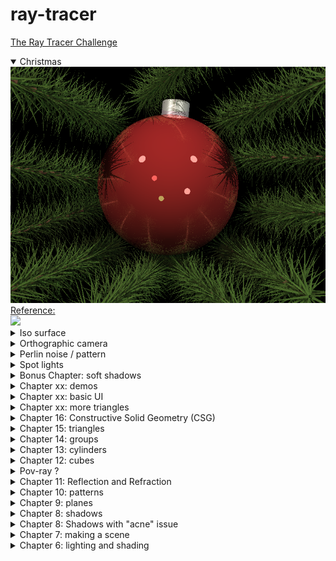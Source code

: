 # ray-tracer
[The Ray Tracer Challenge](https://pragprog.com/book/jbtracer/the-ray-tracer-challenge)
<details open>
  <summary>Christmas</summary>
<img src="https://github.com/fremag/ray-tracer/blob/master/demos/christmas.png"/>
<br/>
<a href="https://forum.raytracerchallenge.com/thread/16/merry-christmas-scene-description?page=1&scrollTo=697">Reference:</a>
<br/>
<img src="https://i.imgur.com/QKBOAQW.jpg"/>
  
</details>
<details>
  <summary>Iso surface</summary>
  <a href="https://en.wikipedia.org/wiki/Marching_cubes">marching cubes</a> / <a href="https://en.wikipedia.org/wiki/Metaballs">Metaballs</a>
  <br/>
  <img src="https://github.com/fremag/ray-tracer/blob/master/demos/isosurface_smooth.png"/>
  <br/>
  Thanks to <a href="https://github.com/Scrawk/Marching-Cubes">Scrawk</a> for his code.
</details>
<details>
  <summary>Orthographic camera</summary>
  <a href="https://en.wikipedia.org/wiki/Penrose_triangle">Penrose triangle</a><br/>
  <img src="https://github.com/fremag/ray-tracer/blob/master/demos/penrose_triangle.png"/>
</details>

<details>
  <summary>Perlin noise / pattern</summary>
  <img src="https://github.com/fremag/ray-tracer/blob/master/demos/the_one_ring_perlin.png"/>
  <img src="https://github.com/fremag/ray-tracer/blob/master/demos/perlin_ring_expanse.png"/>
</details>

<details>
  <summary>Spot lights</summary>
  <img src="https://github.com/fremag/ray-tracer/blob/master/demos/spot_lights.png"/>
  <img src="https://github.com/fremag/ray-tracer/blob/master/demos/spot_light_soft_shadow.png"/>
</details>

<details>
  <summary>Bonus Chapter: soft shadows</summary>
  <img src="https://github.com/fremag/ray-tracer/blob/master/demos/soft_shadows.png"/>
  <img src="https://github.com/fremag/ray-tracer/blob/master/demos/shadow_glamour_shot.png"/>
<p>Reference:
  <img src="http://www.raytracerchallenge.com/bonus/images/shadow-glamour-shot.jpg"/>
</p>
</details>

<details>
  <summary>Chapter xx: demos</summary>
  <img src="https://github.com/fremag/ray-tracer/blob/master/demos/menger_castle.png"/>
</details>

<details>
  <summary>Chapter xx: basic UI</summary>
  <img src="https://github.com/fremag/ray-tracer/blob/master/demos/demo-ui.gif"/>

</details>

<details>
  <summary>Chapter xx: more triangles</summary>
  <img src="https://github.com/fremag/ray-tracer/blob/master/demos/curve_sweep.png"/>
  <img src="https://github.com/fremag/ray-tracer/blob/master/demos/height_field.png"/>
  <img src="https://github.com/fremag/ray-tracer/blob/master/demos/wireframe.png"/>
  <img src="https://github.com/fremag/ray-tracer/blob/master/demos/prism.png"/>
</details>

<details>
  <summary>Chapter 16: Constructive Solid Geometry (CSG)</summary>
  <img src="https://github.com/fremag/ray-tracer/blob/master/demos/menger_sponge.png"/>
  <img src="https://github.com/fremag/ray-tracer/blob/master/demos/csg.png"/>
</details>

<details>
  <summary>Chapter 15: triangles </summary>
  <img src="https://github.com/fremag/ray-tracer/blob/master/demos/teapot.png"/>
  <p>Smooth triangles</p>
  <img src="https://github.com/fremag/ray-tracer/blob/master/demos/pikachu.png"/>
</details>

<details>
  <summary>Chapter 14: groups </summary>
  <img src="https://github.com/fremag/ray-tracer/blob/master/demos/labyrinth.png"/>
</details>

<details>
  <summary>Chapter 13: cylinders </summary>
  <img src="https://github.com/fremag/ray-tracer/blob/master/demos/cylinders_altitude.png"/>
  <br/>
  <img src="https://github.com/fremag/ray-tracer/blob/master/demos/cones.png"/>
</details>

<details>
  <summary>Chapter 12: cubes </summary>
  <img src="https://github.com/fremag/ray-tracer/blob/master/demos/cubes.png"/>
</details>

<details>
  <summary>Pov-ray ? </summary>
  <img src="https://github.com/fremag/ray-tracer/blob/master/demos/glass_sphere.png"/>
  <br/>
  <img src="https://github.com/fremag/ray-tracer/blob/master/pov-ray/glass_sphere.png"/>
</details>

<details>
  <summary>Chapter 11: Reflection and Refraction</summary>
  <img src="https://github.com/fremag/ray-tracer/blob/master/demos/world_reflection_refraction.png"/>
  <br/>
  <img src="https://github.com/fremag/ray-tracer/blob/master/demos/glass_sphere.png"/>
  <br/>
  <img src="https://github.com/fremag/ray-tracer/blob/master/demos/world_reflection.png"/>
  <p>
         Thanks to <a href="https://github.com/javan">Javan Makhmali</a>
         I wanted to check my ray tracer was correct so I got the <a href="https://github.com/javan/ray-tracer-challenge/blob/master/src/controllers/chapter_11_worker.js">same scene as him</a> to compare results.
  </p>
</details>

<details>
  <summary>Chapter 10: patterns</summary>
  <img src="https://github.com/fremag/ray-tracer/blob/master/demos/world_patterns.png"/>
</details>

<details>
  <summary>Chapter 9: planes</summary>
  <img src="https://github.com/fremag/ray-tracer/blob/master/demos/world_plane.png"/>
</details>

<details>
  <summary>Chapter 8: shadows</summary>
  <img src="https://github.com/fremag/ray-tracer/blob/master/demos/helloworld_shadows.png"/>
</details>

<details>
  <summary>Chapter 8: Shadows with "acne" issue</summary>
  <img src="https://github.com/fremag/ray-tracer/blob/master/demos/helloworld_shadow_acne.png"/>
</details>

<details>
  <summary>Chapter 7: making a scene</summary>
  <img src="https://github.com/fremag/ray-tracer/blob/master/demos/helloworld.png"/>
</details>

<details>
  <summary>Chapter 6: lighting and shading</summary>
  <img src="https://github.com/fremag/ray-tracer/blob/master/demos/sphere.png"/>
</details>

